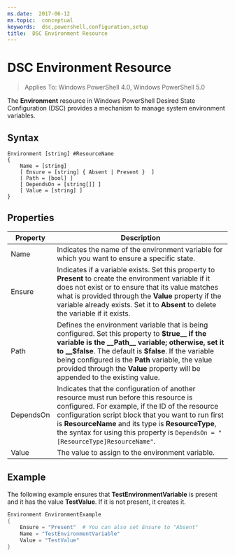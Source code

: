```yaml
---
ms.date:  2017-06-12
ms.topic:  conceptual
keywords:  dsc,powershell,configuration,setup
title:  DSC Environment Resource
---
```


# DSC Environment Resource

> Applies To: Windows PowerShell 4.0, Windows PowerShell 5.0

The __Environment__ resource in Windows PowerShell Desired State Configuration (DSC) provides a mechanism to manage system environment variables.

## Syntax
``` mof
Environment [string] #ResourceName
{
    Name = [string]
    [ Ensure = [string] { Absent | Present }  ]
    [ Path = [bool] ]
    [ DependsOn = [string[]] ]
    [ Value = [string] ]
}
```

## Properties

|  Property  |  Description   | 
|---|---| 
| Name| Indicates the name of the environment variable for which you want to ensure a specific state.| 
| Ensure| Indicates if a variable exists. Set this property to __Present__ to create the environment variable if it does not exist or to ensure that its value matches what is provided through the __Value__ property if the variable already exists. Set it to __Absent__ to delete the variable if it exists.| 
| Path| Defines the environment variable that is being configured. Set this property to __$true__ if the variable is the __Path__ variable; otherwise, set it to __$false__. The default is __$false__. If the variable being configured is the __Path__ variable, the value provided through the __Value__ property will be appended to the existing value.| 
| DependsOn | Indicates that the configuration of another resource must run before this resource is configured. For example, if the ID of the resource configuration script block that you want to run first is __ResourceName__ and its type is __ResourceType__, the syntax for using this property is `DependsOn = "[ResourceType]ResourceName"`.| 
| Value| The value to assign to the environment variable.| 

## Example

The following example ensures that __TestEnvironmentVariable__ is present and it has the value __TestValue__. If it is not present, it creates it.

```powershell
Environment EnvironmentExample
{
    Ensure = "Present"  # You can also set Ensure to "Absent"
    Name = "TestEnvironmentVariable"
    Value = "TestValue"
}
```

